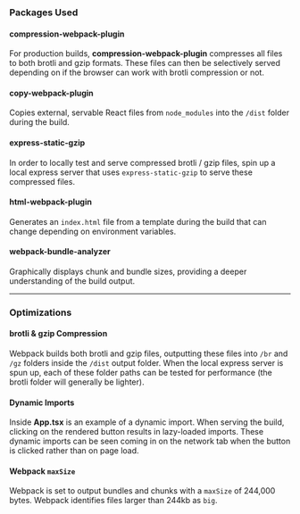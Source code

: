 ### Packages Used

#### compression-webpack-plugin
For production builds, **compression-webpack-plugin** compresses all files to both brotli and gzip formats. These files can then be selectively served depending on if the browser can work with brotli compression or not.

#### copy-webpack-plugin
Copies external, servable React files from `node_modules` into the `/dist` folder during the build.

#### express-static-gzip
In order to locally test and serve compressed brotli / gzip files, spin up a local express server that uses `express-static-gzip` to serve these compressed files.

#### html-webpack-plugin
Generates an `index.html` file from a template during the build that can change depending on environment variables.

#### webpack-bundle-analyzer
Graphically displays chunk and bundle sizes, providing a deeper understanding of the build output.

<hr />

### Optimizations

#### brotli & gzip Compression
Webpack builds both brotli and gzip files, outputting these files into `/br` and `/gz` folders inside the `/dist` output folder. When the local express server is spun up, each of these folder paths can be tested for performance (the brotli folder will generally be lighter). 

#### Dynamic Imports
Inside **App.tsx** is an example of a dynamic import. When serving the build, clicking on the rendered button results in lazy-loaded imports. These dynamic imports can be seen coming in on the network tab when the button is clicked rather than on page load.

#### Webpack `maxSize`
Webpack is set to output bundles and chunks with a `maxSize` of 244,000 bytes. Webpack identifies files larger than 244kb as `big`.